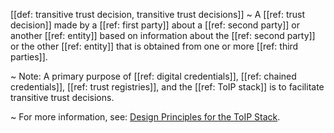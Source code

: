 [[def: transitive trust decision, transitive trust decisions]]
~ A [[ref: trust decision]] made by a [[ref: first party]] about a [[ref: second party]] or another [[ref: entity]] based on information about the [[ref: second party]] or the other [[ref: entity]] that is obtained from one or more [[ref: third parties]]. 

~ Note: A primary purpose of [[ref: digital credentials]], [[ref: chained credentials]], [[ref: trust registries]], and the [[ref: ToIP stack]] is to facilitate transitive trust decisions.

~ For more information, see: [Design Principles for the ToIP Stack](https://trustoverip.org/our-work/design-principles/).

